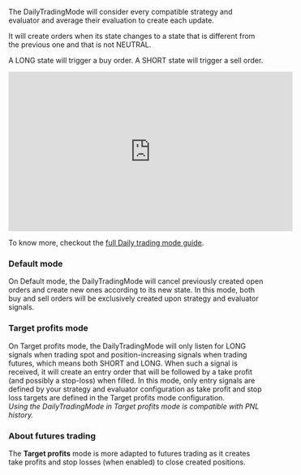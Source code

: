 The DailyTradingMode will consider every compatible strategy and evaluator and average their evaluation to create
each update.

It will create orders when its state changes to 
a state that is different from the previous one and that is not NEUTRAL.

A LONG state will trigger a buy order. A SHORT state will trigger a sell order. 

<div class="text-center">
    <iframe width="560" height="315" src="https://www.youtube.com/embed/e-GqmTfrchY?showinfo=0&amp;rel=0" 
    title="YouTube video player" frameborder="0" allow="accelerometer; autoplay; 
    clipboard-write; encrypted-media; gyroscope; picture-in-picture" allowfullscreen></iframe>
</div>

To know more, checkout the 
<a target="_blank" rel="noopener" href="https://www.octobot.cloud/en/guides/octobot-trading-modes/daily-trading-mode?utm_source=octobot&utm_medium=dk&utm_campaign=regular_open_source_content&utm_content=DailyTradingModeDocs">
full Daily trading mode guide</a>.

### Default mode
On Default mode, the DailyTradingMode will cancel previously created open orders 
and create new ones according to its new state. 
In this mode, both buy and sell orders will be exclusively created upon strategy and evaluator signals.

### Target profits mode
On Target profits mode, the DailyTradingMode will only listen for LONG signals when trading spot 
and position-increasing signals when trading futures, which means both SHORT and LONG. When such a signal is received, it will create an entry order 
that will be followed by a take profit (and possibly a stop-loss) when filled. In this mode, only entry signals are 
defined by your strategy and evaluator configuration as take profit and stop loss targets are defined in 
the Target profits mode configuration.  
*Using the DailyTradingMode in Target profits mode is compatible with PNL history.*

### About futures trading  
The **Target profits** mode is more adapted to futures trading as it creates take profits and stop losses (when enabled) 
to close created positions.
